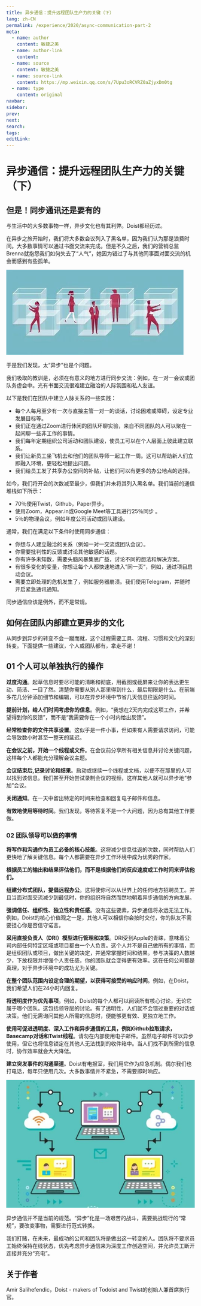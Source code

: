 ```yaml
---
title: 异步通信：提升远程团队生产力的关键（下）
lang: zh-CN
permalink: /experience/2020/async-communication-part-2
meta:
  - name: author
    content: 敏捷之美
  - name: author-link
    content: 
  - name: source
    content: 敏捷之美
  - name: source-link
    content: https://mp.weixin.qq.com/s/7Upu3oRCVRZ0aZjyxDm0tg
  - name: type
    content: original
navbar:
sidebar:
prev:
next:
search:
tags:
editLink:
---
```

# 异步通信：提升远程团队生产力的关键（下）

<copyright :meta="$frontmatter.meta" />

## 但是！同步通讯还是要有的

与生活中的大多数事物一样，异步文化也有其利弊。Doist都经历过。

在异步之旅开始时，我们将大多数会议列入了黑名单，因为我们认为那是浪费时间。大多数事情可以通过书面交流来完成。但是不久之后，我们的营销总监Brenna就抱怨我们如何失去了“人气”，她因为错过了与其他同事面对面交流的机会而感到有些孤单。

![](./tc.01.10.002/1.jpg)

于是我们发现，太“异步”也是个问题。

我们吸取的教训是，必须在有意义的地方进行同步交流：例如，在一对一会议或团队务虚会中。光有书面交流很难建立融洽的人际氛围和私人友谊。

以下是我们在团队中建立人脉关系的一些实践：

- 每个人每月至少有一次与直接主管一对一的谈话，讨论困难或障碍，设定专业发展目标等。 
- 我们正在通过Zoom进行休闲的团队环聊实验，来自不同团队的人可以聚在一起闲聊一些非工作的事情。 
- 我们每年定期组织公司活动和团队建设，使员工可以在个人层面上彼此建立联系。 
- 我们让新员工坐飞机去和他们的团队导师一起工作一周。这可以帮助新人们立即融入环境，更轻松地提出问题。 
- 我们给员工发了共享办公空间的补贴，让他们可以有更多的办公地点的选择。

如今，我们将开会的次数减至最少，但我们并未将其列入黑名单。我们当前的通信堆栈如下所示：

- 70％使用Twist，Github，Paper异步。
- 使用Zoom，Appear.in或Google Meet等工具进行25％同步 。
- 5％的物理会议，例如年度公司活动或团队建设。

通常，我们在满足以下条件时使用同步通信：

- 你想与人建立融洽的关系（例如一对一交流或团队会议）。
- 你需要批判性的反馈或讨论其他敏感的话题。
- 你有许多未知数，需要头脑风暴集思广益，讨论不同的想法和解决方案。
- 有很多变化的变量，你想让每个人都快速地进入”同一页“，例如，通过项目启动会议。
- 需要立即处理的危机发生了，例如服务器崩溃。我们使用Telegram，并随时开启紧急通讯通知。
  
同步通信应该是例外，而不是常规。

## 如何在团队内部建立更异步的文化

从同步到异步的转变不会一蹴而就，这个过程需要工具、流程、习惯和文化的深刻转变。下面提供一些建议，个人或团队都有，拿走不谢！ 


## 01 个人可以单独执行的操作

**过度沟通**。起草信息时要尽可能的清晰和彻底，用截图或截屏来让你的表达更生动、简洁、一目了然。清楚你需要从别人那里得到什么，最后期限是什么。在前端多花几分钟添加细节和编辑，可以在异步环境中节省几天信息往返的时间。

**提前计划，给人们时间考虑你的信息**。例如，“我想在2天内完成这项工作，并希望得到你的反馈”，而不是“我需要你在一个小时内给出反馈”。

**经常检查你的文件共享设置**。这似乎是一件小事，但如果有人需要请求访问，可能会导致数小时甚至一整天的延迟。

**在会议之前，开始一个线程或文件**。在会议前分享所有相关信息并讨论关键问题，这样每个人都能充分理解会议主题。

**会议结束后,记录讨论和结果**。启动或继续一个线程或文档，以便不在那里的人可以找到该信息。我们甚至开始尝试录制会议的视频，这样其他人就可以异步地“参加”会议。

**关闭通知**。在一天中留出特定的时间来检查和回复电子邮件和信息。

**有效地使用等待时间**。我们发现，等待答复不是一个大问题，因为总有其他工作要做。

### 02 团队领导可以做的事情

**将写作和沟通作为员工必备的核心技能**。这将减少信息往返的次数，同时帮助人们更快地了解关键信息。每个人都需要在异步工作环境中成为优秀的作家。

**根据员工的输出和结果评估他们，而不是根据他们的反应速度或工作时间来评估他们。**

**组建分布式团队，提倡远程办公**。这将使你可以从世界上的任何地方招聘员工。并且当面对面交流减少到最低时，你的组织将自然而然地朝着异步通信的方向发展。

**强调信任、组织性、独立性和责任感**。没有这些要素，异步通信将永远无法工作。例如，Doist的核心价值观之一是，其他人可以相信你会按时交付，你的队友不需要担心你是否信守诺言。

**采用直接负责人（DRI）模型进行管理和决策**。DRI受到Apple的青睐，意味着公司内部任何特定区域或项目都由一个人负责。这个人并不是自己做所有的事情，而是组织团队或项目，做出关键的决定，并通常掌握时间和结果。参与决策的人数越少，下放权限并增强个人责任感，你的团队就会变得更有效率。这在任何公司都是真理，对于异步环境中的成功尤为关键。

**在整个团队范围内设定合理的期望，以获得可接受的响应时间**。例如，在Doist，我们希望人们在24小时内回复。

**将透明度作为优先事项**。例如，Doist的每个人都可以阅读所有核心讨论，无论它属于哪个团队。这包括领导层的讨论。有了透明性，人们就不会错过重要的对话或决策。他们无需询问其他人所需的信息时，便能够更有效、更独立地工作。

**使用可促进透明度、深入工作和异步通信的工具，例如Github拉取请求，Basecamp对话和Twist线程**。请勿在内部使用电子邮件。虽然电子邮件可以异步使用，但它也将信息锁定在其他人无法找到的收件箱中。当人们找不到所需的信息时，协作效率就会大大降低。
  
**建立突发事件的沟通渠道**。Doist有电报室，我们用它作为应急机制。偶尔我们也打电话，每年只使用几次。大多数事情并不紧急，不需要即时响应。

![](./tc.01.10.002/2.jpg)

异步通信并不是当前的规范。“异步”化是一场艰苦的战斗，需要挑战现行的“常规”，要改变事物，需要进行范式转换。

我们打赌，在未来，最成功的公司和团队将是做出这一转变的人。团队将不要求员工始终保持在线状态，优先考虑异步通信来为深度工作创造空间，并允许员工断开连接并充分“充电”。

## 关于作者

Amir Salihefendic，Doist - makers of Todoist and Twist的创始人兼首席执行官。